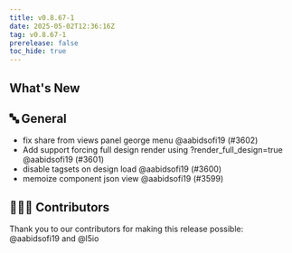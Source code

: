 ```yaml
---
title: v0.8.67-1
date: 2025-05-02T12:36:16Z
tag: v0.8.67-1
prerelease: false
toc_hide: true
---
```


## What's New
## 🔤 General
- fix share from views panel  george menu @aabidsofi19 (#3602)
- Add support forcing  full design render using ?render\_full\_design=true @aabidsofi19 (#3601)
- disable tagsets on design load @aabidsofi19 (#3600)
- memoize component json view @aabidsofi19 (#3599)

## 👨🏽‍💻 Contributors

Thank you to our contributors for making this release possible:
@aabidsofi19 and @l5io

